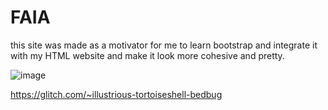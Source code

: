 # FAIA


this site was made as a motivator for me to learn bootstrap and integrate it with my HTML website and make it look more cohesive and pretty. 

![image](https://github.com/ItsSamikshaVijay/Pensive-blog-site/assets/135284414/deb4f753-3816-4ba4-acb0-5d103a2eaf92)


https://glitch.com/~illustrious-tortoiseshell-bedbug


